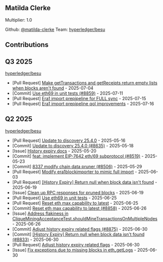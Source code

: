 
## Matilda Clerke
Multiplier: 1.0

Github: [@matilda-clerke](https://github.com/matilda-clerke)
Team: [hyperledger/besu](https://github.com/hyperledger/besu/pulls?q=author%3AMatilda-Clerke)


## Contributions

## Q3 2025


[hyperledger/besu](https://github.com/hyperledger/besu)
* [Pull Request] [Make getTransactions and getReceipts return empty lists when blocks aren't found](https://github.com/hyperledger/besu/pull/8910) - 2025-07-04
* [Commit] [Use eth69 in unit tests (#8859)](https://github.com/hyperledger/besu/commit/c58fff24418fc9018a576342c0be9f7dffb34588) - 2025-07-11
* [Pull Request] [Era1 import prepipeline for FULL sync](https://github.com/hyperledger/besu/pull/8958) - 2025-07-15
* [Pull Request] [Era1 import prepipeline qol improvements](https://github.com/hyperledger/besu/pull/8964) - 2025-07-16
## Q2 2025


[hyperledger/besu](https://github.com/hyperledger/besu)
* [Pull Request] [Update to discovery 25.4.0](https://github.com/hyperledger/besu/pull/8635) - 2025-05-16
* [Commit] [Update to discovery 25.4.0 (#8635)](https://github.com/hyperledger/besu/commit/c2a44623cf5eeb8ee76b854832a2f10261ea8c74) - 2025-05-18
* [Issue] [History expiry docs](https://github.com/hyperledger/besu/issues/8651) - 2025-05-20
* [Commit] [feat: implement EIP-7642 eth/69 subprotocol (#8519)](https://github.com/hyperledger/besu/commit/e51b676091eacb5aa64dff24de0c46989ff5c2d9) - 2025-05-23
* [Commit] [8337 modify chain data pruner (#8506)](https://github.com/hyperledger/besu/commit/1e084c7e88927fd65a9fbe68504066b2a741ad35) - 2025-05-29
* [Pull Request] [Modify era1blockimporter to mimic full import](https://github.com/hyperledger/besu/pull/8733) - 2025-06-03
* [Pull Request] [[History Expiry] Return null when block data isn't found](https://github.com/hyperledger/besu/pull/8833) - 2025-06-19
* [Issue] [Clean up RPC responses for pruned blocks](https://github.com/hyperledger/besu/issues/8831) - 2025-06-19
* [Pull Request] [Use eth69 in unit tests](https://github.com/hyperledger/besu/pull/8859) - 2025-06-25
* [Pull Request] [Reset eth max capability to latest](https://github.com/hyperledger/besu/pull/8858) - 2025-06-25
* [Commit] [Reset eth max capability to latest (#8858)](https://github.com/hyperledger/besu/commit/ab130a34cc0672a190e383d1f9560362b3210bd5) - 2025-06-26
* [Issue] [Address flakiness in CliqueMiningAcceptanceTest.shouldMineTransactionsOnMultipleNodes](https://github.com/hyperledger/besu/issues/8862) - 2025-06-26
* [Commit] [Adjust history expiry related flags (#8875)](https://github.com/hyperledger/besu/commit/b4efe30f494ea25ea5774387f9b162211047da9a) - 2025-06-30
* [Commit] [[History Expiry] Return null when block data isn't found (#8833)](https://github.com/hyperledger/besu/commit/a81af6016b112252b792dcc5de7bc96180792da3) - 2025-06-30
* [Pull Request] [Adjust history expiry related flags](https://github.com/hyperledger/besu/pull/8875) - 2025-06-30
* [Issue] [Fix exceptions due to missing blocks in eth_getLogs](https://github.com/hyperledger/besu/issues/8874) - 2025-06-30
